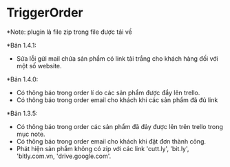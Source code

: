 # TriggerOrder

*Note: plugin là file zip trong file được tải về

*Bản 1.4.1:
- Sửa lỗi gửi mail chứa sản phẩm có link tải trắng cho khách hàng đối với một số website.

*Bản 1.4.0:
- Có thông báo trong order lí do các sản phẩm được đẩy lên trello.
- Có thông báo trong order email cho khách khi các sản phẩm đã đủ link

*Bản 1.3.5:
- Có thông báo trong order các sản phẩm đã đảy được lên trên trello trong mục note.
- Có thông báo trong order email cho khách khi đặt đơn thành công.
- Phát hiện sản phẩm không có zip với các link 'cutt.ly', 'bit.ly', 'bitly.com.vn, 'drive.google.com'.
